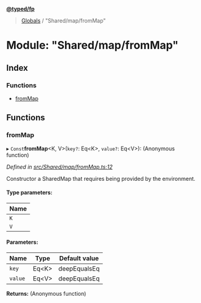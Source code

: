 **[@typed/fp](../README.md)**

> [Globals](../globals.md) / "Shared/map/fromMap"

# Module: "Shared/map/fromMap"

## Index

### Functions

* [fromMap](_shared_map_frommap_.md#frommap)

## Functions

### fromMap

▸ `Const`**fromMap**\<K, V>(`key?`: Eq\<K>, `value?`: Eq\<V>): (Anonymous function)

*Defined in [src/Shared/map/fromMap.ts:12](https://github.com/TylorS/typed-fp/blob/f27ba3e/src/Shared/map/fromMap.ts#L12)*

Constructor a SharedMap that requires being provided by the environment.

#### Type parameters:

Name |
------ |
`K` |
`V` |

#### Parameters:

Name | Type | Default value |
------ | ------ | ------ |
`key` | Eq\<K> | deepEqualsEq |
`value` | Eq\<V> | deepEqualsEq |

**Returns:** (Anonymous function)
